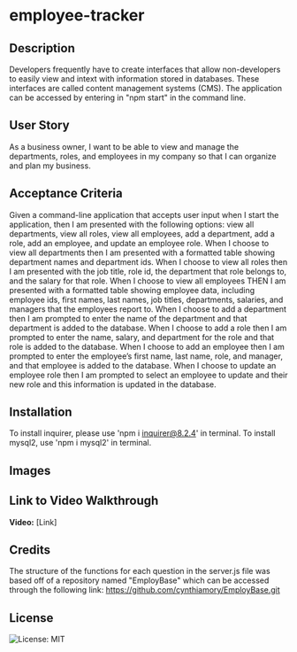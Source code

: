 # employee-tracker

## Description

Developers frequently have to create interfaces that allow non-developers to easily view and intext with information stored in databases. These interfaces are called content management systems (CMS). The application can be accessed by entering in "npm start" in the command line.

## User Story

As a business owner, I want to be able to view and manage the departments, roles, and employees in my company so that I can organize and plan my business.

## Acceptance Criteria

Given a command-line application that accepts user input when I start the application, then I am presented with the following options: view all departments, view all roles, view all employees, add a department, add a role, add an employee, and update an employee role. When I choose to view all departments then I am presented with a formatted table showing department names and department ids. When I choose to view all roles then I am presented with the job title, role id, the department that role belongs to, and the salary for that role. When I choose to view all employees
THEN I am presented with a formatted table showing employee data, including employee ids, first names, last names, job titles, departments, salaries, and managers that the employees report to. When I choose to add a department then I am prompted to enter the name of the department and that department is added to the database. When I choose to add a role then I am prompted to enter the name, salary, and department for the role and that role is added to the database. When I choose to add an employee then I am prompted to enter the employee’s first name, last name, role, and manager, and that employee is added to the database. When I choose to update an employee role then I am prompted to select an employee to update and their new role and this information is updated in the database.

## Installation

To install inquirer, please use 'npm i inquirer@8.2.4' in terminal.
To install mysql2, use 'npm i mysql2' in terminal.

## Images



## Link to Video Walkthrough

**Video:** [Link]

## Credits

The structure of the functions for each question in the server.js file was based off of a repository named "EmployBase" which can be accessed through the following link: https://github.com/cynthiamory/EmployBase.git

## License

![License: MIT](https://img.shields.io/badge/License-MIT-yellow.svg)
